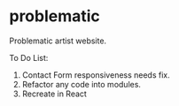 # problematic
Problematic artist website.

To Do List: 

1.  Contact Form responsiveness needs fix.
2.  Refactor any code into modules.
3.  Recreate in React
